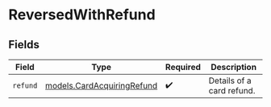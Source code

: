 # ReversedWithRefund


## Fields

| Field                                                          | Type                                                           | Required                                                       | Description                                                    |
| -------------------------------------------------------------- | -------------------------------------------------------------- | -------------------------------------------------------------- | -------------------------------------------------------------- |
| `refund`                                                       | [models.CardAcquiringRefund](../models/cardacquiringrefund.md) | :heavy_check_mark:                                             | Details of a card refund.                                      |